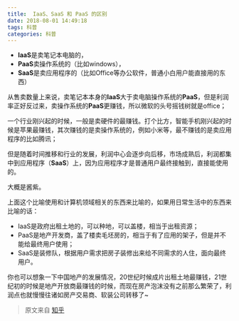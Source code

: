 ```yaml
---
title:  IaaS、SaaS 和 PaaS 的区别
date: 2018-08-01 14:49:18
tags: 科普
categories: 科普
---
```

 - **IaaS**是卖笔记本电脑的，
 - **PaaS**卖操作系统的（比如windows），
 - **SaaS**是卖应用程序的（比如Office等办公软件，普通小白用户能直接用的东西）

从售卖数量上来说，卖笔记本本身的**IaaS**大于卖电脑操作系统的**PaaS**，但是利润率正好反过来，卖操作系统的**PaaS**更赚钱，所以微软的头号摇钱树就是office；

一个行业刚兴起的时候，一般是卖硬件的最赚钱。打个比方，智能手机刚兴起的时候是苹果最赚钱，其次赚钱的是卖操作系统的，例如小米等，最不赚钱的是卖应用程序的比如腾讯；

但是随着时间推移和行业的发展，利润中心会逐步向后移，市场成熟后，利润都集中到应用程序（**SaaS**）上，因为应用程序才是普通用户最终接触到，直接能使用的。

大概是酱紫。

上面这个比喻使用和计算机领域相关的东西来比喻的，如果用日常生活中的东西来比喻的话：
 - IaaS是政府出租土地的，可以种地，可以盖楼，相当于出租资源；
 - PaaS是地产开发商，盖了楼卖毛坯房的，相当于有了应用的架子，但是并不能给最终用户使用；
 - SaaS是装修队，根据用户需求把房子装修出来给不同需求的人住，面向最终用户。

你也可以想象一下中国地产的发展情况，20世纪时候成片出租土地最赚钱，21世纪初的时候是地产开放商最赚钱的时候，而现在房产泡沫没有之前那么繁荣了，利润点也就慢慢往诸如房产交易商、软装公司转移了~

> 原文来自 [知乎](https://www.zhihu.com/question/20387284)
